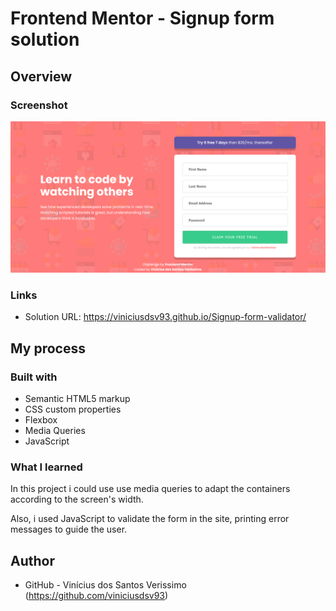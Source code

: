 # Frontend Mentor - Signup form solution

## Overview

### Screenshot

![](./screenshot.png)

### Links

- Solution URL: https://viniciusdsv93.github.io/Signup-form-validator/

## My process

### Built with

- Semantic HTML5 markup
- CSS custom properties
- Flexbox
- Media Queries
- JavaScript

### What I learned

In this project i could use use media queries to adapt the containers according to the screen's width.

Also, i used JavaScript to validate the form in the site, printing error messages to guide the user.


## Author

- GitHub - Vinícius dos Santos Verissimo (https://github.com/viniciusdsv93)
